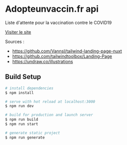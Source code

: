 # Adopteunvaccin.fr api

Liste d'attente pour la vaccination contre le COVID19

[Visiter le site](https://adopteunvaccin.fr/)

Sources : 
- https://github.com/Vannsl/tailwind-landing-page-nuxt
- https://github.com/tailwindtoolbox/Landing-Page
- https://undraw.co/illustrations

## Build Setup

```bash
# install dependencies
$ npm install

# serve with hot reload at localhost:3000
$ npm run dev

# build for production and launch server
$ npm run build
$ npm run start

# generate static project
$ npm run generate
```